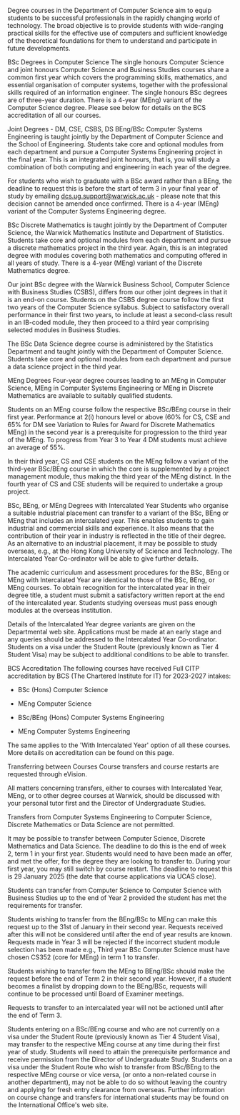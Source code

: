 Degree courses in the Department of Computer Science aim to equip students to be successful professionals in the rapidly changing world of technology. The broad objective is to provide students with wide-ranging practical skills for the effective use of computers and sufficient knowledge of the theoretical foundations for them to understand and participate in future developments.

BSc Degrees in Computer Science
The single honours Computer Science and joint honours Computer Science and Business Studies courses share a common first year which covers the programming skills, mathematics, and essential organisation of computer systems, together with the professional skills required of an information engineer. The single honours BSc degrees are of three-year duration. There is a 4-year (MEng) variant of the Computer Science degree. Please see below for details on the BCS accreditation of all our courses.

Joint Degrees - DM, CSE, CSBS, DS
BEng/BSc Computer Systems Engineering is taught jointly by the Department of Computer Science and the School of Engineering. Students take core and optional modules from each department and pursue a Computer Systems Engineering project in the final year. This is an integrated joint honours, that is, you will study a combination of both computing and engineering in each year of the degree.

For students who wish to graduate with a BSc award rather than a BEng, the deadline to request this is before the start of term 3 in your final year of study by emailing dcs.ug.support@warwick.ac.uk - please note that this decision cannot be amended once confirmed. There is a 4-year (MEng) variant of the Computer Systems Engineering degree.

BSc Discrete Mathematics is taught jointly by the Department of Computer Science, the Warwick Mathematics Institute and Department of Statistics. Students take core and optional modules from each department and pursue a discrete mathematics project in the third year. Again, this is an integrated degree with modules covering both mathematics and computing offered in all years of study. There is a 4-year (MEng) variant of the Discrete Mathematics degree.

Our joint BSc degree with the Warwick Business School, Computer Science with Business Studies (CSBS), differs from our other joint degrees in that it is an end-on course. Students on the CSBS degree course follow the first two years of the Computer Science syllabus. Subject to satisfactory overall performance in their first two years, to include at least a second-class result in an IB-coded module, they then proceed to a third year comprising selected modules in Business Studies.

The BSc Data Science degree course is administered by the Statistics Department and taught jointly with the Department of Computer Science. Students take core and optional modules from each department and pursue a data science project in the third year.

MEng Degrees
Four-year degree courses leading to an MEng in Computer Science, MEng in Computer Systems Engineering or MEng in Discrete Mathematics are available to suitably qualified students.

Students on an MEng course follow the respective BSc/BEng course in their first year. Performance at 2(i) honours level or above (60% for CS, CSE and 65% for DM see Variation to Rules for Award for Discrete Mathematics MEng) in the second year is a prerequisite for progression to the third year of the MEng. To progress from Year 3 to Year 4 DM students must achieve an average of 55%.

In their third year, CS and CSE students on the MEng follow a variant of the third-year BSc/BEng course in which the core is supplemented by a project management module, thus making the third year of the MEng distinct. In the fourth year of CS and CSE students will be required to undertake a group project.

BSc, BEng, or MEng Degrees with Intercalated Year
Students who organise a suitable industrial placement can transfer to a variant of the BSc, BEng or MEng that includes an intercalated year. This enables students to gain industrial and commercial skills and experience. It also means that the contribution of their year in industry is reflected in the title of their degree. As an alternative to an industrial placement, it may be possible to study overseas, e.g., at the Hong Kong University of Science and Technology. The Intercalated Year Co-ordinator will be able to give further details.

The academic curriculum and assessment procedures for the BSc, BEng or MEng with Intercalated Year are identical to those of the BSc, BEng, or MEng courses. To obtain recognition for the intercalated year in their degree title, a student must submit a satisfactory written report at the end of the intercalated year. Students studying overseas must pass enough modules at the overseas institution.

Details of the Intercalated Year degree variants are given on the Departmental web site. Applications must be made at an early stage and any queries should be addressed to the Intercalated Year Co-ordinator. Students on a visa under the Student Route (previously known as Tier 4 Student Visa) may be subject to additional conditions to be able to transfer.

BCS Accreditation
The following courses have received Full CITP accreditation by BCS (The Chartered Institute for IT) for 2023-2027 intakes:

- BSc (Hons) Computer Science

- MEng Computer Science

- BSc/BEng (Hons) Computer Systems Engineering

- MEng Computer Systems Engineering

The same applies to the 'With Intercalated Year' option of all these courses. More details on accreditation can be found on this page.

Transferring between Courses
Course transfers and course restarts are requested through eVision.

All matters concerning transfers, either to courses with Intercalated Year, MEng, or to other degree courses at Warwick, should be discussed with your personal tutor first and the Director of Undergraduate Studies.

Transfers from Computer Systems Engineering to Computer Science, Discrete Mathematics or Data Science are not permitted.

It may be possible to transfer between Computer Science, Discrete Mathematics and Data Science. The deadline to do this is the end of week 2, term 1 in your first year. Students would need to have been made an offer, and met the offer, for the degree they are looking to transfer to. During your first year, you may still switch by course restart. The deadline to request this is 29 January 2025 (the date that course applications via UCAS close).

Students can transfer from Computer Science to Computer Science with Business Studies up to the end of Year 2 provided the student has met the requirements for transfer.

Students wishing to transfer from the BEng/BSc to MEng can make this request up to the 31st of January in their second year. Requests received after this will not be considered until after the end of year results are known. Requests made in Year 3 will be rejected if the incorrect student module selection has been made e.g., Third year BSc Computer Science must have chosen CS352 (core for MEng) in term 1 to transfer.

Students wishing to transfer from the MEng to BEng/BSc should make the request before the end of Term 2 in their second year. However, if a student becomes a finalist by dropping down to the BEng/BSc, requests will continue to be processed until Board of Examiner meetings.

Requests to transfer to an intercalated year will not be actioned until after the end of Term 3.

Students entering on a BSc/BEng course and who are not currently on a visa under the Student Route (previously known as Tier 4 Student Visa), may transfer to the respective MEng course at any time during their first year of study. Students will need to attain the prerequisite performance and receive permission from the Director of Undergraduate Study. Students on a visa under the Student Route who wish to transfer from BSc/BEng to the respective MEng course or vice versa, (or onto a non-related course in another department), may not be able to do so without leaving the country and applying for fresh entry clearance from overseas. Further information on course change and transfers for international students may be found on the International Office's web site.